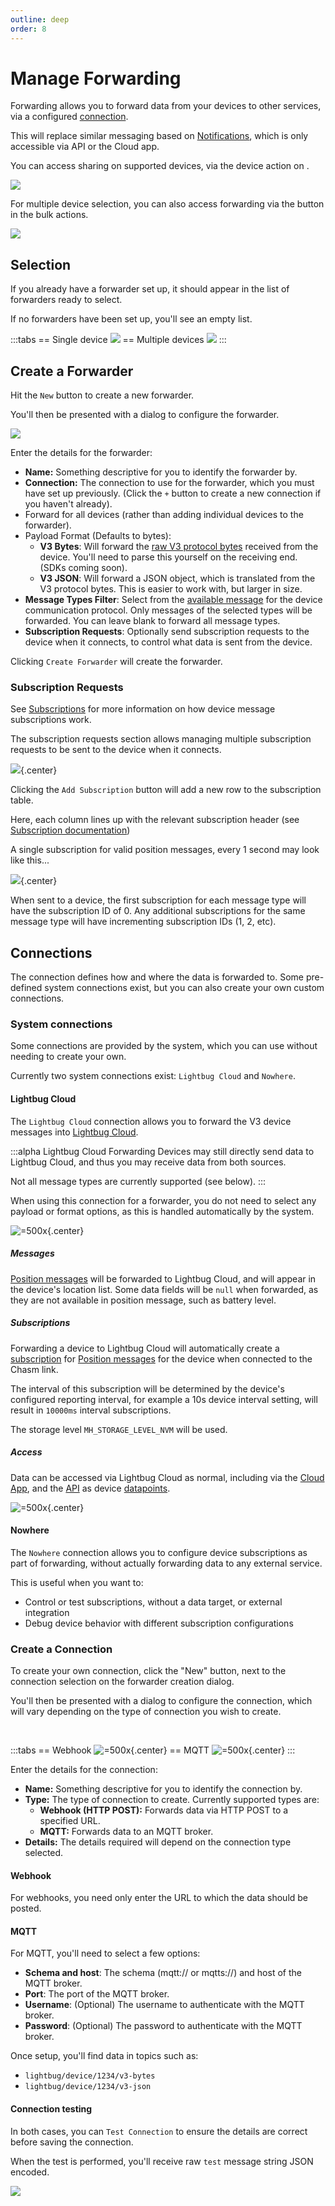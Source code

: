 ```yaml
---
outline: deep
order: 8
---
```

# Manage Forwarding

<DeviceCompatibilityV3 float="right" />

Forwarding allows you to forward data from your devices to other services, via a configured [connection](#connections).

This will replace similar messaging based on [Notifications](/apps/cloud/account/notifications), which is only accessible via API or the Cloud app.

You can access sharing on supported devices, via the <IconWithLabel iconName="arrow-forward-outline" label="Forwarding" size="1.5em" /> device action on <LinkWithDestination href="https://admin.lightbug.cloud/#/pages/devices" label="the devices admin page" destination="ADMIN" />.

![](https://upload.r2.lb.chasm.cloud/2025/10/He9gWHUObe.png)

For multiple device selection, you can also access forwarding via the <IconWithLabel iconName="arrow-forward-outline" label="Forwarding" size="1.5em" /> button in the bulk actions.

![](https://upload.r2.lb.chasm.cloud/2025/10/Yhgf34LAel.png)

## Selection

If you already have a forwarder set up, it should appear in the list of forwarders ready to select.

If no forwarders have been set up, you'll see an empty list.

:::tabs
== Single device
![](https://upload.r2.lb.chasm.cloud/2025/10/imgur/zkPvShs.png)
== Multiple devices
![](https://upload.r2.lb.chasm.cloud/2025/10/chrome_bXJ5YB7FYB.png)
:::

## Create a Forwarder

Hit the `New` button to create a new forwarder.

You'll then be presented with a dialog to configure the forwarder.

![](https://upload.r2.lb.chasm.cloud/2025/10/Vt2B4ee5fm.png)

Enter the details for the forwarder:
 - **Name:** Something descriptive for you to identify the forwarder by.
 - **Connection:** The connection to use for the forwarder, which you must have set up previously. (Click the `+` button to create a new connection if you haven't already).
 - Forward for all devices (rather than adding individual devices to the forwarder).
 - Payload Format (Defaults to bytes):
    - **V3 Bytes**: Will forward the [raw V3 protocol bytes](/devices/api/protocol/) received from the device. You'll need to parse this yourself on the receiving end. (SDKs coming soon).
    - **V3 JSON**: Will forward a JSON object, which is translated from the V3 protocol bytes. This is easier to work with, but larger in size.
 - **Message Types Filter**: Select from the [available message](/devices/api/messages/) for the device communication protocol. Only messages of the selected types will be forwarded. You can leave blank to forward all message types.
 - **Subscription Requests**: Optionally send subscription requests to the device when it connects, to control what data is sent from the device.

Clicking `Create Forwarder` will create the forwarder.

### Subscription Requests

See [Subscriptions](/devices/api/subscriptions/) for more information on how device message subscriptions work.

The subscription requests section allows managing multiple subscription requests to be sent to the device when it connects.

![](https://upload.r2.lb.chasm.cloud/2025/10/chrome_ItQT1ADAxT.png){.center}

Clicking the `Add Subscription` button will add a new row to the subscription table.

Here, each column lines up with the relevant subscription header (see [Subscription documentation](/devices/api/subscriptions/))

A single subscription for valid position messages, every 1 second may look like this...

![](https://upload.r2.lb.chasm.cloud/2025/10/chrome_2WIrIPaDbE.png){.center}

When sent to a device, the first subscription for each message type will have the subscription ID of 0. Any additional subscriptions for the same message type will have incrementing subscription IDs (1, 2, etc).

## Connections

The connection defines how and where the data is forwarded to. Some pre-defined system connections exist, but you can also create your own custom connections.

### System connections

Some connections are provided by the system, which you can use without needing to create your own.

Currently two system connections exist: `Lightbug Cloud` and `Nowhere`.

#### Lightbug Cloud

The `Lightbug Cloud` connection allows you to forward the V3 device messages into [Lightbug Cloud](/apps/cloud/).

:::alpha Lightbug Cloud Forwarding
Devices may still directly send data to Lightbug Cloud, and thus you may receive data from both sources.

Not all message types are currently supported (see below).
:::

When using this connection for a forwarder, you do not need to select any payload or format options, as this is handled automatically by the system.

![=500x](https://upload.r2.lb.chasm.cloud/2025/10/chrome_KlGKaWWJ00.png){.center}

##### Messages

[Position messages](/devices/api/messages/15-position) will be forwarded to Lightbug Cloud, and will appear in the device's location list. Some data fields will be `null` when forwarded, as they are not available in position message, such as battery level.

##### Subscriptions

Forwarding a device to Lightbug Cloud will automatically create a [subscription](/devices/api/subscriptions/) for [Position messages](/devices/api/messages/15-position) for the device when connected to the Chasm link.

The interval of this subscription will be determined by the device's configured reporting interval, for example a 10s device interval setting, will result in `10000ms` interval subscriptions.

The storage level `MH_STORAGE_LEVEL_NVM` will be used.

##### Access

Data can be accessed via Lightbug Cloud as normal, including via the [Cloud App](/apps/cloud/), and the [API](/apis/) as device [datapoints](/terminology/points).

![=500x](https://upload.r2.lb.chasm.cloud/2025/10/chrome_zOCfD9oQ84.png){.center}

#### Nowhere

The `Nowhere` connection allows you to configure device subscriptions as part of forwarding, without actually forwarding data to any external service.

This is useful when you want to:

- Control or test subscriptions, without a data target, or external integration
- Debug device behavior with different subscription configurations

### Create a Connection

To create your own connection, click the "New" button, next to the connection selection on the forwarder creation dialog.

You'll then be presented with a dialog to configure the connection, which will vary depending on the type of connection you wish to create.

![]()
![]()

:::tabs
== Webhook
![=500x](https://upload.r2.lb.chasm.cloud/2025/10/chrome_tkmI6tf1d5.png){.center}
== MQTT
![=500x](https://upload.r2.lb.chasm.cloud/2025/10/chrome_fF0gq0mXQX.png){.center}
:::

Enter the details for the connection:
 - **Name:** Something descriptive for you to identify the connection by.
 - **Type:** The type of connection to create. Currently supported types are:
    - **Webhook (HTTP POST):** Forwards data via HTTP POST to a specified URL.
    - **MQTT:** Forwards data to an MQTT broker.
 - **Details:** The details required will depend on the connection type selected.

#### Webhook

For webhooks, you need only enter the URL to which the data should be posted.

#### MQTT

For MQTT, you'll need to select a few options:
 - **Schema and host**: The schema (mqtt:// or mqtts://) and host of the MQTT broker.
 - **Port**: The port of the MQTT broker.
 - **Username**: (Optional) The username to authenticate with the MQTT broker.
 - **Password**: (Optional) The password to authenticate with the MQTT broker.

Once setup, you'll find data in topics such as:
 - `lightbug/device/1234/v3-bytes`
 - `lightbug/device/1234/v3-json`

#### Connection testing

In both cases, you can `Test Connection` to ensure the details are correct before saving the connection.

When the test is performed, you'll receive raw `test` message string JSON encoded.

![](https://upload.r2.lb.chasm.cloud/2025/10/chrome_N1OJCHph8l.png)
